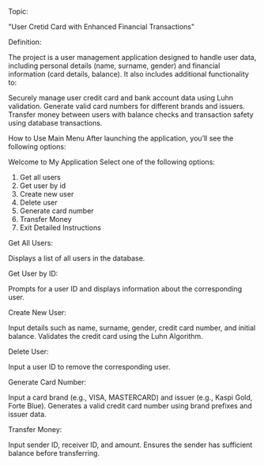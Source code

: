 Topic:

"User Cretid Card with Enhanced Financial Transactions"

Definition:

The project is a user management application designed to handle user data, including personal details (name, surname, gender) and financial information (card details, balance). It also includes additional functionality to:

Securely manage user credit card and bank account data using Luhn validation.
Generate valid card numbers for different brands and issuers.
Transfer money between users with balance checks and transaction safety using database transactions.

How to Use
Main Menu
After launching the application, you’ll see the following options:

Welcome to My Application
Select one of the following options:
1. Get all users
2. Get user by id
3. Create new user
4. Delete user
5. Generate card number
6. Transfer Money
0. Exit
Detailed Instructions

Get All Users:

Displays a list of all users in the database.

Get User by ID:

Prompts for a user ID and displays information about the corresponding user.

Create New User:

Input details such as name, surname, gender, credit card number, and initial balance.
Validates the credit card using the Luhn Algorithm.

Delete User:

Input a user ID to remove the corresponding user.

Generate Card Number:

Input a card brand (e.g., VISA, MASTERCARD) and issuer (e.g., Kaspi Gold, Forte Blue).
Generates a valid credit card number using brand prefixes and issuer data.

Transfer Money:

Input sender ID, receiver ID, and amount.
Ensures the sender has sufficient balance before transferring.
